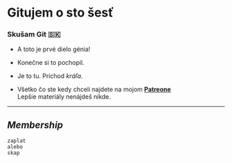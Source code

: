 # Gitujem o sto šesť

### Skušam **Git** 🇸🇰

* A toto je prvé dielo génia!

* Konečne si to pochopil.

* Je to tu. Príchod _kráľa_.

* Všetko čo ste kedy chceli najdete na mojom [**Patreone**](https://patreon.com/DamianDrabek)  
Lepšie materiály nenájdeš nikde.

---
## _Membership_
```
zaplat  
alebo  
skap
```
